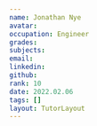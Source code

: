 ```yaml
---
name: Jonathan Nye
avatar:
occupation: Engineer
grades:
subjects:
email:
linkedin:
github:
rank: 10
date: 2022.02.06
tags: []
layout: TutorLayout
---
```

